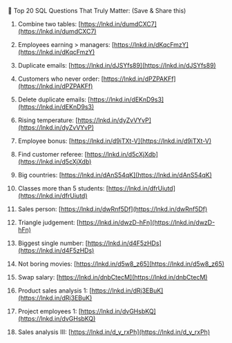   
  
📌 Top 20 SQL Questions That Truly Matter: (Save & Share this)  
  
1. Combine two tables: [https://lnkd.in/dumdCXC7](https://lnkd.in/dumdCXC7)  
  
  
2. Employees earning > managers: [https://lnkd.in/dKqcFmzY](https://lnkd.in/dKqcFmzY)  
  
  
3. Duplicate emails: [https://lnkd.in/dJSYfs89](https://lnkd.in/dJSYfs89)  
  
  
4. Customers who never order: [https://lnkd.in/dPZPAKFf](https://lnkd.in/dPZPAKFf)  
  
  
5. Delete duplicate emails: [https://lnkd.in/dEKnD9s3](https://lnkd.in/dEKnD9s3)  
  
  
6. Rising temperature: [https://lnkd.in/dyZvVYvP](https://lnkd.in/dyZvVYvP)  
  
  
7. Employee bonus: [https://lnkd.in/d9iTXt-V](https://lnkd.in/d9iTXt-V)  
  
  
8. Find customer referee: [https://lnkd.in/d5cXjXdb](https://lnkd.in/d5cXjXdb)  
  
  
9. Big countries: [https://lnkd.in/dAnS54qK](https://lnkd.in/dAnS54qK)  
  
  
10. Classes more than 5 students: [https://lnkd.in/dfrUiutd](https://lnkd.in/dfrUiutd)  
  
  
11. Sales person: [https://lnkd.in/dwRnf5Df](https://lnkd.in/dwRnf5Df)  
  
  
12. Triangle judgement: [https://lnkd.in/dwzD-hFn](https://lnkd.in/dwzD-hFn)  
  
  
13. Biggest single number: [https://lnkd.in/d4F5zHDs](https://lnkd.in/d4F5zHDs)  
  
  
14. Not boring movies: [https://lnkd.in/d5w8_z65](https://lnkd.in/d5w8_z65)  
  
  
15. Swap salary: [https://lnkd.in/dnbCtecM](https://lnkd.in/dnbCtecM)  
  
  
16. Product sales analysis 1: [https://lnkd.in/dRj3EBuK](https://lnkd.in/dRj3EBuK)  
  
  
17. Project employees 1: [https://lnkd.in/dvGHsbKQ](https://lnkd.in/dvGHsbKQ)  
  
  
18. Sales analysis III: [https://lnkd.in/d_y_rxPh](https://lnkd.in/d_y_rxPh)